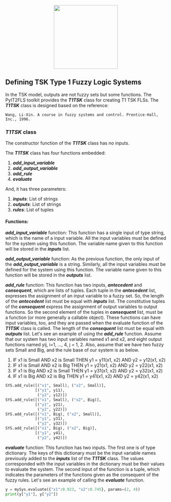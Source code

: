 <p align="center"><img src="https://raw.githubusercontent.com/Haghrah/PyIT2FLS/master/PyIT2FLS_icon.png" width="200"/></p>

## Defining TSK Type 1 Fuzzy Logic Systems
In the TSK model, outputs are not fuzzy sets but some functions. The PyIT2FLS toolkit provides the **_T1TSK_** class for creating T1 TSK FLSs. The **_T1TSK_** class is designed based on the reference:

	Wang, Li-Xin. A course in fuzzy systems and control. Prentice-Hall, Inc., 1996.

### **_T1TSK_** class
The constructor function of the **_T1TSK_** class has no inputs.

The **_T1TSK_** class has four functions embedded:

1. **_add_input_variable_**
2. **_add_output_variable_**
3. **_add_rule_**
4. **_evaluate_**

And, it has three parameters:

1. **_inputs_**: List of strings
2. **_outputs_**: List of strings
3. **_rules_**: List of tuples

#### Functions:
**_add_input_variable_** function: This function has a single input of type string, which is the name of a input variable. All the input variables must be defined for the system using this function. The variable name given to this function will be stored in the **_inputs_** list.

**_add_output_variable_** function: As the previous function, the only input of the **_add_output_variable_** is a string. Similarly, all the input variables must be defined for the system using this function. The variable name given to this function will be stored in the **_outputs_** list.

**_add_rule_** function: This function has two inputs, **_antecedent_** and **_consequent_**, which are lists of tuples. Each tuple in the **_antecedent_** list, expresses the assignment of an input variable to a fuzzy set. So, the length of the **_antecedent_** list must be equal with **_inputs_** list. The constitutive tuples of the **_consequent_** express the assignment of output variables to output functions. So the second element of the tuples in **_consequent_** list, must be a function (or more generally a callable object). These functions can have input variables, too, and they are passed when the evaluate function of the **_T1TSK_** class is called. The length of the **_consequent_** list must be equal with **_outputs_** list. Let's see an example of using the **_add_rule_** function. Assume that our system has two input variables named x1 and x2, and eight output functions named yij, i=1, ..., 4, j = 1, 2. Also, assume that we have two fuzzy sets Small and Big, and the rule base of our system is as below.

1. IF x1 is Small AND x2 is Small THEN y1 = y11(x1, x2) AND y2 = y12(x1, x2)
2. IF x1 is Small AND x2 is Big THEN y1 = y21(x1, x2) AND y2 = y22(x1, x2)
3. IF x1 is Big AND x2 is Small THEN y1 = y31(x1, x2) AND y2 = y32(x1, x2)
4. IF x1 is Big AND x2 is Big THEN y1 = y41(x1, x2) AND y2 = y42(x1, x2)

```python
SYS.add_rule([("x1", Small), ("x2", Small)], 
             [("y1", y11), 
              ("y2", y12)])
SYS.add_rule([("x1", Small), ("x2", Big)], 
             [("y1", y21), 
              ("y2", y22)])
SYS.add_rule([("x1", Big), ("x2", Small)], 
             [("y1", y31), 
              ("y2", y32)])
SYS.add_rule([("x1", Big), ("x2", Big)], 
             [("y1", y41), 
              ("y2", y42)])
```

**_evaluate_** function: This function has two inputs. The first one is of type dictionary. The keys of this dictionary must be the input variable names previously added to the **_inputs_** list of the **_T1TSK_** class. The values corresponded with the input variables in the dictionary must be their values to evaluate the system. The second input of the function is a tuple, which indicates the parameters of the functions given as the consequent of the fuzzy rules. Let's see an example of calling the **_evaluate_** function.

```python
y = mySys.evaluate({"x1":0.923, "x2":0.745}, params=(2, 4))
print(y["y1"], y["y2"])
```



